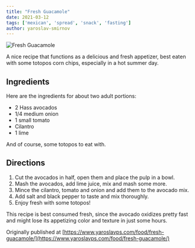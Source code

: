 ```yaml
---
title: "Fresh Guacamole"
date: 2021-03-12
tags: ['mexican', 'spread', 'snack', 'fasting']
author: yaroslav-smirnov
---
```


![Fresh Guacamole](/pix/guacamole.webp)

A nice recipe that functions as a delicious and fresh appetizer, best eaten with
some totopos corn chips, especially in a hot summer day.

## Ingredients

Here are the ingredients for about two adult portions:

* 2 Hass avocados
* 1/4 medium onion
* 1 small tomato
* Cilantro
* 1 lime

And of course, some totopos to eat with.

## Directions

1. Cut the avocados in half, open them and place the pulp in a bowl.
2. Mash the avocados, add lime juice, mix and mash some more.
3. Mince the cilantro, tomato and onion and add them to the avocado mix.
4. Add salt and black pepper to taste and mix thoroughly.
5. Enjoy fresh with some totopos!

This recipe is best consumed fresh, since the avocado oxidizes pretty fast and
might lose its appetizing color and texture in just some hours.

Originally published
at [https://www.yaroslavps.com/food/fresh-guacamole/](https://www.yaroslavps.com/food/fresh-guacamole/)
